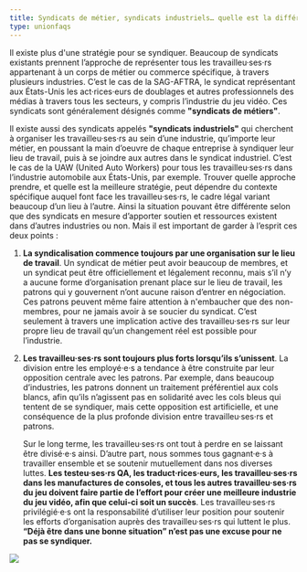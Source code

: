 ```yaml
---
title: Syndicats de métier, syndicats industriels… quelle est la différence ?
type: unionfaqs
---
```

Il existe plus d'une stratégie pour se syndiquer. Beaucoup de syndicats existants prennent l’approche de représenter tous les travailleu·ses·rs appartenant à un corps de métier ou commerce spécifique, à travers plusieurs industries. C’est le cas de la SAG-AFTRA, le syndicat représentant aux États-Unis les act·rices·eurs de doublages et autres professionnels des médias à travers tous les secteurs, y compris l’industrie du jeu vidéo. Ces syndicats sont généralement désignés comme **"syndicats de métiers"**.

Il existe aussi des syndicats appelés **"syndicats industriels"** qui cherchent à organiser les travailleu·ses·rs au sein d’une industrie, qu’importe leur métier, en poussant la main d’oeuvre de chaque entreprise à syndiquer leur lieu de travail, puis à se joindre aux autres dans le syndicat industriel. C’est le cas de la UAW (United Auto Workers) pour tous les travailleu·ses·rs dans l’industrie automobile aux États-Unis, par exemple. Trouver quelle approche prendre, et quelle est la meilleure stratégie, peut dépendre du contexte spécifique auquel font face les travailleu·ses·rs, le cadre légal variant beaucoup d’un lieu à l’autre. Ainsi la situation pouvant être différente selon que des syndicats en mesure d’apporter soutien et ressources existent dans d’autres industries ou non. Mais il est important de garder à l’esprit ces deux points :

1) **La syndicalisation commence toujours par une organisation sur le lieu de travail**. Un syndicat de métier peut avoir beaucoup de membres, et un syndicat peut être officiellement et légalement reconnu, mais s’il n’y a aucune forme d’organisation prenant place sur le lieu de travail, les patrons qui y gouvernent n’ont aucune raison d’entrer en négociation. Ces patrons peuvent même faire attention à n'embaucher que des non-membres, pour ne jamais avoir à se soucier du syndicat. C’est seulement à travers une implication active des travailleu·ses·rs sur leur propre lieu de travail qu’un changement réel est possible pour l’industrie.

2) **Les travailleu·ses·rs sont toujours plus forts lorsqu’ils s’unissent**. La division entre les employé·e·s a tendance à être construite par leur opposition centrale avec les patrons. Par exemple, dans beaucoup d’industries, les patrons donnent un traitement préférentiel aux cols blancs, afin qu’ils n’agissent pas en solidarité avec les cols bleus qui tentent de se syndiquer, mais cette opposition est artificielle, et une conséquence de la plus profonde division entre travailleu·ses·rs et patrons.

   Sur le long terme, les travailleu·ses·rs ont tout à perdre en se laissant être divisé·e·s ainsi. D’autre part, nous sommes tous gagnant·e·s à travailler ensemble et se soutenir mutuellement dans nos diverses
luttes. **Les testeu·ses·rs QA, les traduct·rices·eurs, les travailleu·ses·rs dans les manufactures de consoles, et tous les autres travailleu·ses·rs du jeu doivent faire partie de l’effort pour créer une meilleure industrie du jeu vidéo, afin que celui-ci soit un succès**. Les travailleu·ses·rs privilégié·e·s ont la responsabilité d’utiliser leur position pour soutenir les efforts d’organisation auprès des travailleu·ses·rs qui luttent le plus. **“Déjà être dans une bonne situation” n’est pas une excuse pour ne pas se syndiquer.**

<div class="md-img">
<img
 src="/images/faqs/Pokemon_All.png"
/>
</div>
